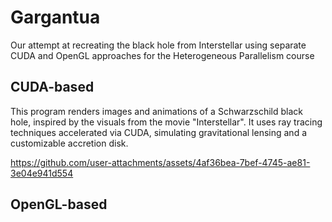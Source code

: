 # Gargantua

Our attempt at recreating the black hole from Interstellar using separate CUDA and OpenGL approaches for the Heterogeneous Parallelism course

## CUDA-based

This program renders images and animations of a Schwarzschild black hole, inspired by the visuals from the movie "Interstellar". It uses ray tracing techniques accelerated via CUDA, simulating gravitational lensing and a customizable accretion disk.

https://github.com/user-attachments/assets/4af36bea-7bef-4745-ae81-3e04e941d554

## OpenGL-based

